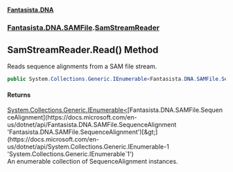 #### [Fantasista.DNA](index.md 'index')
### [Fantasista.DNA.SAMFile](Fantasista.DNA.SAMFile.md 'Fantasista.DNA.SAMFile').[SamStreamReader](Fantasista.DNA.SAMFile.SamStreamReader.md 'Fantasista.DNA.SAMFile.SamStreamReader')

## SamStreamReader.Read() Method

Reads sequence alignments from a SAM file stream.

```csharp
public System.Collections.Generic.IEnumerable<Fantasista.DNA.SAMFile.SequenceAlignment> Read();
```

#### Returns
[System.Collections.Generic.IEnumerable&lt;](https://docs.microsoft.com/en-us/dotnet/api/System.Collections.Generic.IEnumerable-1 'System.Collections.Generic.IEnumerable`1')[Fantasista.DNA.SAMFile.SequenceAlignment](https://docs.microsoft.com/en-us/dotnet/api/Fantasista.DNA.SAMFile.SequenceAlignment 'Fantasista.DNA.SAMFile.SequenceAlignment')[&gt;](https://docs.microsoft.com/en-us/dotnet/api/System.Collections.Generic.IEnumerable-1 'System.Collections.Generic.IEnumerable`1')  
An enumerable collection of SequenceAlignment instances.